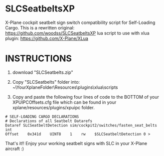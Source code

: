 # SLCSeatbeltsXP
X-Plane cockpit seatbelt sign switch compatibility script for Self-Loading Cargo.
This is a rewritten original: https://github.com/woodss/SLCSeatbeltsXP
lua script to use with xlua plugin: https://github.com/X-Plane/XLua

# INSTRUCTIONS
1. download "SLCSeatbelts.zip"

1. Copy "SLCSeatbelts" folder into: ~\YourXplaneFolder\Resources\plugins\xlua\scripts

1. Copy and paste the following four lines of code to the BOTTOM of your XPUIPCOffsets.cfg file which can be found in your xplane/resources/plugins/xpuipc folder.

```
# SELF-LOADING CARGO DECLARATIONS
# Declarations of all Seatbelt Datarefs
Dataref SLCSeatbeltDetection sim/cockpit2/switches/fasten_seat_belts int
Offset    0x341d    UINT8    1    rw    $SLCSeatbeltDetection 0 > 
```
That's it!!
Enjoy your working seatbelt signs with SLC in your X-Plane aircraft :)
